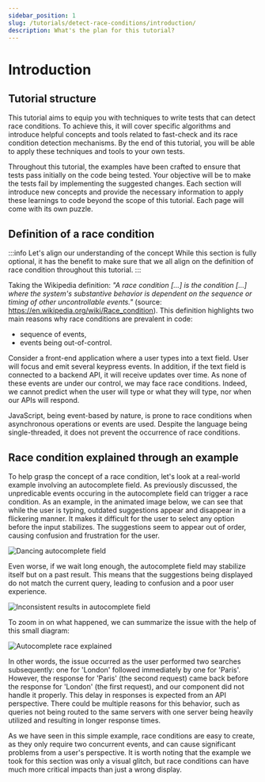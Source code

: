 ```yaml
---
sidebar_position: 1
slug: /tutorials/detect-race-conditions/introduction/
description: What's the plan for this tutorial?
---
```


# Introduction

## Tutorial structure

This tutorial aims to equip you with techniques to write tests that can detect race conditions. To achieve this, it will cover specific algorithms and introduce helpful concepts and tools related to fast-check and its race condition detection mechanisms. By the end of this tutorial, you will be able to apply these techniques and tools to your own tests.

Throughout this tutorial, the examples have been crafted to ensure that tests pass initially on the code being tested. Your objective will be to make the tests fail by implementing the suggested changes. Each section will introduce new concepts and provide the necessary information to apply these learnings to code beyond the scope of this tutorial. Each page will come with its own puzzle.

## Definition of a race condition

:::info Let's align our understanding of the concept
While this section is fully optional, it has the benefit to make sure that we all align on the definition of race condition throughout this tutorial.
:::

Taking the Wikipedia definition: _"A race condition […] is the condition […] where the system's substantive behavior is dependent on the sequence or timing of other uncontrollable events."_ (source: https://en.wikipedia.org/wiki/Race_condition). This definition highlights two main reasons why race conditions are prevalent in code:

- sequence of events,
- events being out-of-control.

Consider a front-end application where a user types into a text field. User will focus and emit several keypress events. In addition, if the text field is connected to a backend API, it will receive updates over time. As none of these events are under our control, we may face race conditions. Indeed, we cannot predict when the user will type or what they will type, nor when our APIs will respond.

JavaScript, being event-based by nature, is prone to race conditions when asynchronous operations or events are used. Despite the language being single-threaded, it does not prevent the occurrence of race conditions.

## Race condition explained through an example

To help grasp the concept of a race condition, let's look at a real-world example involving an autocomplete field. As previously discussed, the unpredicable events occuring in the autocomplete field can trigger a race condition. As an example, in the animated image below, we can see that while the user is typing, outdated suggestions appear and disappear in a flickering manner. It makes it difficult for the user to select any option before the input stabilizes. The suggestions seem to appear out of order, causing confusion and frustration for the user.

![Dancing autocomplete field](@site/static/img/tutorials/autocomplete-bug.gif)

Even worse, if we wait long enough, the autocomplete field may stabilize itself but on a past result. This means that the suggestions being displayed do not match the current query, leading to confusion and a poor user experience.

![Inconsistent results in autocomplete field](@site/static/img/tutorials/autocomplete-bug-screenshot.png)

To zoom in on what happened, we can summarize the issue with the help of this small diagram:

![Autocomplete race explained](@site/static/img/tutorials/autocomplete-race-explained.png)

In other words, the issue occurred as the user performed two searches subsequently: one for 'London' followed immediately by one for 'Paris'. However, the response for 'Paris' (the second request) came back before the response for 'London' (the first request), and our component did not handle it properly. This delay in responses is expected from an API perspective. There could be multiple reasons for this behavior, such as queries not being routed to the same servers with one server being heavily utilized and resulting in longer response times.

As we have seen in this simple example, race conditions are easy to create, as they only require two concurrent events, and can cause significant problems from a user's perspective. It is worth noting that the example we took for this section was only a visual glitch, but race conditions can have much more critical impacts than just a wrong display.
